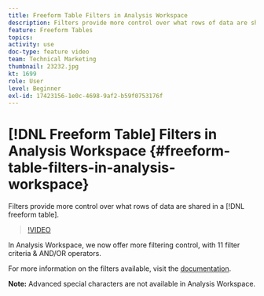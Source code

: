 ```yaml
---
title: Freeform Table Filters in Analysis Workspace
description: Filters provide more control over what rows of data are shared in a freeform table.
feature: Freeform Tables
topics: 
activity: use
doc-type: feature video
team: Technical Marketing
thumbnail: 23232.jpg
kt: 1699
role: User
level: Beginner
exl-id: 17423156-1e0c-4698-9af2-b59f0753176f
---
```

# [!DNL Freeform Table] Filters in Analysis Workspace {#freeform-table-filters-in-analysis-workspace}

Filters provide more control over what rows of data are shared in a [!DNL freeform table].

>[!VIDEO](https://video.tv.adobe.com/v/23232/?quality=12)

In Analysis Workspace, we now offer more filtering control, with 11 filter criteria & AND/OR operators.

For more information on the filters available, visit the [documentation](https://experienceleague.adobe.com/docs/analytics-platform/using/cja-workspace/visualizations/freeform-table/pagination-filtering-sorting.html#cja-workspace?lang=en).

**Note:** Advanced special characters are not available in Analysis Workspace.
